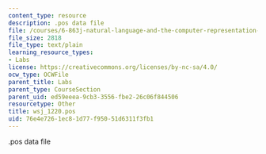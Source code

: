 ```yaml
---
content_type: resource
description: .pos data file
file: /courses/6-863j-natural-language-and-the-computer-representation-of-knowledge-spring-2003/76e4e7261ec81d77f95051d6311f3fb1_wsj_1220.pos
file_size: 2818
file_type: text/plain
learning_resource_types:
- Labs
license: https://creativecommons.org/licenses/by-nc-sa/4.0/
ocw_type: OCWFile
parent_title: Labs
parent_type: CourseSection
parent_uid: ed59eeea-9cb3-3556-fbe2-26c06f844506
resourcetype: Other
title: wsj_1220.pos
uid: 76e4e726-1ec8-1d77-f950-51d6311f3fb1
---
```

.pos data file